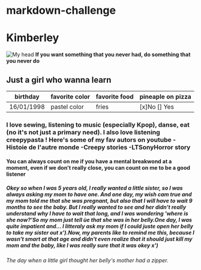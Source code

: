  
# markdown-challenge

# Kimberley #
![My head](\markdown-challenge\profilmarkdown.jpg)
**If you want something that you never had, do something that you never do** 
## Just a girl who wanna learn ##
| birthday | favorite color | favorite food | pineaple on pizza |
| -------- | -------------- | ------------- | ----------------- |
| 16/01/1998 | pastel color | fries         | [x]No [] Yes      |
### I love sewing, listening to music (especially Kpop), danse, eat (no it's not just a primary need). I also love listening creepypasta ! Here's some of my fav autors on youtube -Histoie de l'autre monde -Creepy stories -LTSonyHorror story ###
#### You can always count on me if you have a mental breakwond at a moment, even if we don't really close, you can count on me to be a good listener ####
##### Okey so when I was 5 years old, I really wanted a little sister, so I was always asking my mom to have one. And one day, my wish cam true and my mom told me that she was pregnant, but also that I will have to wait 9 months to see the baby. But I really wanted to see and her didn't really understand why I have to wait that long, and I was wondering 'where is she now?'So my mom just tell ùe that she was in her belly.One day, I was quite impatient and... I litteraly ask my mom if I could juste open her belly to take my sister out x').Now, my parents like to remind me this, because I wasn't smart at that age and didn't even realize that it should just kill my mom and the baby, like I was really sure that it was okey x') #####
###### The day when a little girl thought her belly's mother had a zipper. ######
